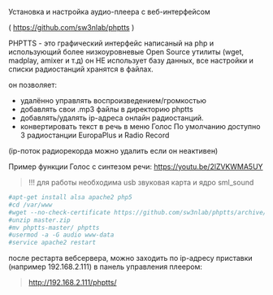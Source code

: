 Установка и настройка аудио-плеера с веб-интерфейсом

( https://github.com/sw3nlab/phptts )

PHPTTS - это графический интерфейс написаный на php и использующий более низкоуровневые Open Source утилиты (wget, madplay, amixer и т.д) он НЕ использует базу данных, все настройки и списки радиостанций хранятся в файлах.

он позволяет:

+ удалённо управлять воспроизведением/громкостью
+ добавлять свои .mp3 файлы в директорию phptts
+ добавлять/удалять ip-адреса онлайн радиостанций.
+ конвертировать текст в речь в меню Голос
По умолчанию доступно 3 радиостанции EuropaPlus и Radio Record

(ip-поток радиорекорда можно удалить если он неактивен)

Пример функции Голос с синтезом речи: https://youtu.be/2lZVKWMA5UY


> !!! для работы необходима usb звуковая карта и ядро sml_sound

```php
#apt-get install alsa apache2 php5
#cd /var/www
#wget --no-check-certificate https://github.com/sw3nlab/phptts/archive/refs/heads/master.zip
#unzip master.zip
#mv phptts-master/ phptts
#usermod -a -G audio www-data
#service apache2 restart
```

после рестарта вебсервера, можно заходить по ip-адресу приставки (например 192.168.2.111) в панель управления плеером:
>http://192.168.2.111/phptts/

